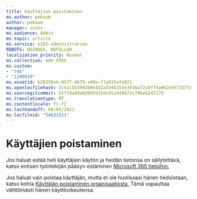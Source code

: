 ```yaml
---
title: Käyttäjien poistaminen
ms.author: pebaum
author: pebaum
manager: scotv
ms.audience: Admin
ms.topic: article
ms.service: o365-administration
ROBOTS: NOINDEX, NOFOLLOW
localization_priority: Normal
ms.collection: Adm_O365
ms.custom:
- "745"
- "1200010"
ms.assetid: b20356eb-857f-4b79-a49a-f1a915e7e921
ms.openlocfilehash: 2c41c5b3992b9e162a1946354e3b16a72c0ff4a062e56733758f5a888231b866
ms.sourcegitcommit: b5f7da89a650d2915dc652449623c78be6247175
ms.translationtype: MT
ms.contentlocale: fi-FI
ms.lasthandoff: 08/05/2021
ms.locfileid: "54031511"
---
```

# <a name="deleting-users"></a>Käyttäjien poistaminen

Jos haluat estää heti käyttäjien käytön ja heidän tietonsa on säilytettävä, katso entisen työntekijän pääsyn estäminen [Microsoft 365 tietoihin.](https://docs.microsoft.com/microsoft-365/admin/add-users/remove-former-employee#block-a-former-employees-access-to-microsoft-365-data)
  
Jos haluat vain poistaa käyttäjän, mutta et ole huolissasi hänen tiedoistaan, katso kohta [Käyttäjän poistaminen organisaatiosta.](https://docs.microsoft.com/microsoft-365/admin/add-users/delete-a-user) Tämä vapauttaa välittömästi hänen käyttöoikeutensa.
  